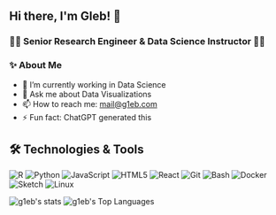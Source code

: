 ## Hi there, I'm Gleb! 👋
### 🧑‍💻 Senior Research Engineer & Data Science Instructor 👨‍🏫

### ✨ About Me
- 🔭 I’m currently working in Data Science
- 💬 Ask me about Data Visualizations
- 📫 How to reach me: mail@g1eb.com
- ⚡ Fun fact: ChatGPT generated this

## 🛠️ Technologies & Tools
![R](https://img.shields.io/badge/Code-R-informational?style=flat&logo=r&logoColor=white&color=276DC3)
![Python](https://img.shields.io/badge/Code-Python-informational?style=flat&logo=python&logoColor=white&color=3776AB)
![JavaScript](https://img.shields.io/badge/Code-JavaScript-informational?style=flat&logo=javascript&logoColor=white&color=F7DF1E)
![HTML5](https://img.shields.io/badge/Code-HTML5-informational?style=flat&logo=html5&logoColor=white&color=E34F26)
![React](https://img.shields.io/badge/Code-React-informational?style=flat&logo=react&logoColor=white&color=61DAFB)
![Git](https://img.shields.io/badge/Tools-Git-informational?style=flat&logo=git&logoColor=white&color=F05032)
![Bash](https://img.shields.io/badge/Tools-Bash-informational?style=flat&logo=gnu-bash&logoColor=white&color=4EAA25)
![Docker](https://img.shields.io/badge/Tools-Docker-informational?style=flat&logo=docker&logoColor=white&color=2496ED)
![Sketch](https://img.shields.io/badge/Tools-Sketch-informational?style=flat&logo=sketch&logoColor=white&color=F7B500)
![Linux](https://img.shields.io/badge/OS-Linux-informational?style=flat&logo=linux&logoColor=black&color=4D4D4D)




<!-- GitHub Stats Visualizations -->
<!-- ![My GitHub Stats](https://github-readme-stats.vercel.app/api?username=g1eb&show_icons=true) -->
![g1eb's stats](https://github-readme-stats.vercel.app/api?username=g1eb&theme=tokyonight&show_icons=true&hide_border=true&count_private=true)
![g1eb's Top Languages](https://github-readme-stats.vercel.app/api/top-langs/?username=g1eb&theme=tokyonight&show_icons=true&hide_border=true&layout=compact)
